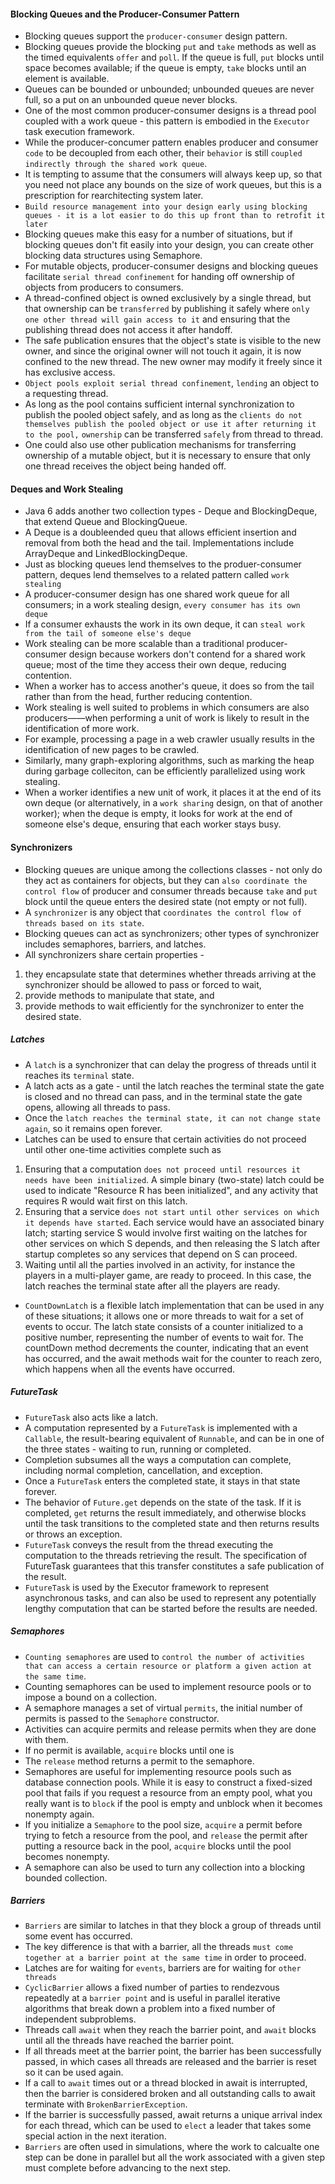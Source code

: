 #### Blocking Queues and the Producer-Consumer Pattern
- Blocking queues support the `producer-consumer` design pattern. 
- Blocking queues provide the blocking `put` and `take` methods as well as the timed equivalents `offer` and `poll`. If the queue is full, `put` blocks until space becomes available; if the queue is empty, `take` blocks until an element is available.
- Queues can be bounded or unbounded; unbounded queues are never full, so a put on an unbounded queue never blocks.
- One of the most common producer-consumer designs is a thread pool coupled with a work queue - this pattern is embodied in the `Executor` task execution framework.
- While the producer-concumer pattern enables producer and consumer `code` to be decoupled from each other, their `behavior` is still `coupled indirectly through the shared work queue`.
- It is tempting to assume that the consumers will always keep up, so that you need not place any bounds on the size of work queues, but this is a prescription for rearchitecting system later.
- `Build resource management into your design early using blocking queues - it is a lot easier to do this up front than to retrofit it later`
- Blocking queues make this easy for a number of situations, but if blocking queues don't fit easily into your design, you can create other blocking data structures using Semaphore.
- For mutable objects, producer-consumer designs and blocking queues facilitate `serial thread confinement` for handing off ownership of objects from producers to consumers.
- A thread-confined object is owned exclusively by a single thread, but that ownership can be `transferred` by publishing it safely where `only one other thread will gain access to it` and ensuring that the publishing thread does not access it after handoff.
- The safe publication ensures that the object's state is visible to the new owner, and since the original owner will not touch it again, it is now confined to the new thread. The new owner may modify it freely since it has exclusive access.
- `Object pools exploit serial thread confinement`, `lending` an object to a requesting thread.
- As long as the pool contains sufficient internal synchronization to publish the pooled object safely, and as long as the `clients do not themselves publish the pooled object or use it after returning it to the pool,` `ownership` can be transferred `safely` from thread to thread.
- One could also use other publication mechanisms for transferring ownership of a mutable object, but it is necessary to ensure that only one thread receives the object being handed off. 
#### Deques and Work Stealing
- Java 6 adds another two collection types - Deque and BlockingDeque, that extend Queue and BlockingQueue.
- A Deque is a doubleended queu that allows efficient insertion and removal from both the head and the tail. Implementations include ArrayDeque and LinkedBlockingDeque.
- Just as blocking queues lend themselves to the produer-consumer pattern, deques lend themselves to a related pattern called `work stealing`
- A producer-consumer design has one shared work queue for all consumers; in a work stealing design, `every consumer has its own deque`
- If a consumer exhausts the work in its own deque, it can `steal work from the tail of someone else's deque`
- Work stealing can be more scalable than a traditional producer-consumer design because workers don't contend for a shared work queue; most of the time they access their own deque, reducing contention.
- When a worker has to access another's queue, it does so from the tail rather than from the head, further reducing contention. 
- Work stealing is well suited to problems in which consumers are also producers——when performing a unit of work is likely to result in the identification of more work.
- For example, processing a page in a web crawler usually results in the identification of new pages to be crawled. 
- Similarly, many graph-exploring algorithms, such as marking the heap during garbage colleciton, can be efficiently parallelized using work stealing.
- When a worker identifies a new unit of work, it places it at the end of its own deque (or alternatively, in a `work sharing` design,  on that of another worker); when the deque is empty, it looks for work at the end of someone else's deque, ensuring that each worker stays busy.
#### Synchronizers
- Blocking queues are unique among the collections classes - not only do they act as containers for objects, but they can `also coordinate the control flow` of producer and consumer threads because `take` and `put` block until the queue enters the desired state (not empty or not full).
- A `synchronizer` is any object that `coordinates the control flow of threads based on its state`.
- Blocking queues can act as synchronizers; other types of synchronizer includes semaphores, barriers, and latches.
- All synchronizers share certain properties - 
1. they encapsulate state that determines whether threads arriving at the synchronizer should be allowed to pass or forced to wait, 
2. provide methods to manipulate that state, and 
3. provide methods to wait efficiently for the synchronizer to enter the desired state.
##### Latches
- A `latch` is a synchronizer that can delay the progress of threads until it reaches its `terminal` state.
- A latch acts as a gate - until the latch reaches the terminal state the gate is closed and no thread can pass, and in the terminal state the gate opens, allowing all threads to pass.
- Once the `latch reaches the terminal state, it can not change state again`, so it remains open forever.
- Latches can be used to ensure that certain activities do not proceed until other one-time activities complete such as 
1. Ensuring that a computation `does not proceed until resources it needs have been initialized`. A simple binary (two-state) latch could be used to indicate "Resource R has been initialized", and any activity that requires R would wait first on this latch.
2. Ensuring that a service `does not start until other services on which it depends have started`. Each service would have an associated binary latch; starting service S would involve first waiting on the latches for other services on which S depends, and then releasing the S latch after startup completes so any services that depend on S can proceed.
3. Waiting until all the parties involved in an activity, for instance the players in a multi-player game, are ready to proceed. In this case, the latch reaches the terminal state after all the players are ready.
- `CountDownLatch` is a flexible latch implementation that can be used in any of these situations; it allows one or more threads to wait for a set of events to occur. The latch state consists of a counter initialized to a positive number, representing the number of events to wait for. The countDown method decrements the counter, indicating that an event has occurred, and the await methods wait for the counter to reach zero, which happens when all the events have occurred. 
##### FutureTask
- `FutureTask` also acts like a latch.
- A computation represented by a `FutureTask` is implemented with a `Callable`, the result-bearing equivalent of `Runnable`, and can be in one of the three states - waiting to run, running or completed.
- Completion subsumes all the ways a computation can complete, including normal completion, cancellation, and exception.
- Once a `FutureTask` enters the completed state, it stays in that state forever.
- The behavior of `Future.get` depends on the state of the task. If it is completed, `get` returns the result immediately, and otherwise blocks until the task transitions to the completed state and then returns results or throws an exception.
- `FutureTask` conveys the result from the thread executing the computation to the threads retrieving the result. The specification of FutureTask guarantees that this transfer constitutes a safe publication of the result.
- `FutureTask` is used by the Executor framework to represent asynchronous tasks, and can also be used to represent any potentially lengthy computation that can be started before the results are needed. 
##### Semaphores
- `Counting semaphores` are used to `control the number of activities that can access a certain resource or platform a given action at the same time`.
- Counting semaphores can be used to implement resource pools or to impose a bound on a collection. 
- A semaphore manages a set of virtual `permits`, the initial number of permits is passed to the `Semaphore` constructor.
- Activities can acquire permits and release permits when they are done with them.
- If no permit is available, `acquire` blocks until one is 
- The `release` method returns a permit to the semaphore.
- Semaphores are useful for implementing resource pools such as database connection pools. While it is easy to construct a fixed-sized pool that fails if you request a resource from an empty pool, what you really want is to `block` if the pool is empty and unblock when it becomes nonempty again.
- If you initialize a `Semaphore` to the pool size, `acquire` a permit before trying to fetch a resource from the pool, and `release` the permit after putting a resource back in the pool, `acquire` blocks until the pool becomes nonempty. 
- A semaphore can also be used to turn any collection into a blocking bounded collection.
##### Barriers
- `Barriers` are similar to latches in that they block a group of threads until some event has occurred.
- The key difference is that with a barrier, all the threads `must come together at a barrier point at the same time` in order to proceed.
- Latches are for waiting for `events`, barriers are for waiting for `other threads`
- `CyclicBarrier` allows a fixed number of parties to rendezvous repeatedly at a `barrier point` and is useful in parallel iterative algorithms that break down a problem into a fixed number of independent subproblems.
- Threads call `await` when they reach the barrier point, and `await` blocks until all the threads have reached the barrier point.
- If all threads meet at the barrier point, the barrier has been successfully passed, in which cases all threads are released and the barrier is reset so it can be used again.
- If a call to `await` times out or a thread blocked in await is interrupted, then the barrier is considered broken and all outstanding calls to await terminate with `BrokenBarrierException`.
- If the barrier is successfully passed, await returns a unique arrival index for each thread, which can be used to `elect` a leader that takes some special action in the next iteration.
- `Barriers` are often used in simulations, where the work to calcualte one step can be done in parallel but all the work associated with a given step must complete before advancing to the next step.